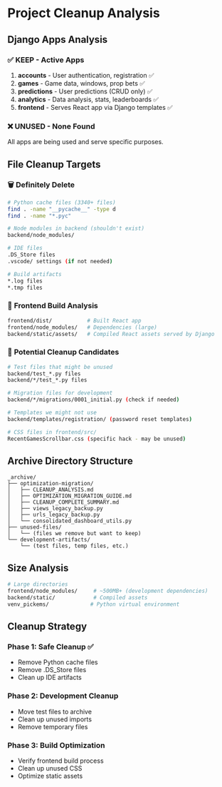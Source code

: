 # Project Cleanup Analysis

## Django Apps Analysis

### ✅ **KEEP - Active Apps**
1. **accounts** - User authentication, registration ✅
2. **games** - Game data, windows, prop bets ✅  
3. **predictions** - User predictions (CRUD only) ✅
4. **analytics** - Data analysis, stats, leaderboards ✅
5. **frontend** - Serves React app via Django templates ✅

### ❌ **UNUSED - None Found**
All apps are being used and serve specific purposes.

## File Cleanup Targets

### 🗑️ **Definitely Delete**
```bash
# Python cache files (3340+ files)
find . -name "__pycache__" -type d
find . -name "*.pyc"

# Node modules in backend (shouldn't exist)
backend/node_modules/

# IDE files
.DS_Store files
.vscode/ settings (if not needed)

# Build artifacts
*.log files
*.tmp files
```

### 📁 **Frontend Build Analysis** 
```bash
frontend/dist/           # Built React app
frontend/node_modules/   # Dependencies (large)
backend/static/assets/   # Compiled React assets served by Django
```

### 🤔 **Potential Cleanup Candidates**
```bash
# Test files that might be unused
backend/test_*.py files
backend/*/test_*.py files

# Migration files for development
backend/*/migrations/0001_initial.py (check if needed)

# Templates we might not use
backend/templates/registration/ (password reset templates)

# CSS files in frontend/src/
RecentGamesScrollbar.css (specific hack - may be unused)
```

## Archive Directory Structure
```
_archive/
├── optimization-migration/
│   ├── CLEANUP_ANALYSIS.md
│   ├── OPTIMIZATION_MIGRATION_GUIDE.md  
│   ├── CLEANUP_COMPLETE_SUMMARY.md
│   ├── views_legacy_backup.py
│   ├── urls_legacy_backup.py
│   └── consolidated_dashboard_utils.py
├── unused-files/
│   └── (files we remove but want to keep)
└── development-artifacts/
    └── (test files, temp files, etc.)
```

## Size Analysis
```bash
# Large directories
frontend/node_modules/     # ~500MB+ (development dependencies)
backend/static/            # Compiled assets
venv_pickems/             # Python virtual environment
```

## Cleanup Strategy

### Phase 1: Safe Cleanup ✅
- Remove Python cache files
- Remove .DS_Store files  
- Clean up IDE artifacts

### Phase 2: Development Cleanup
- Move test files to archive
- Clean up unused imports
- Remove temporary files

### Phase 3: Build Optimization  
- Verify frontend build process
- Clean up unused CSS
- Optimize static assets